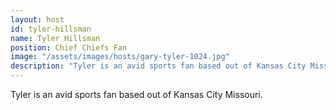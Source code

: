 ```yaml
---
layout: host
id: tyler-hillsman
name: Tyler Hillsman
position: Chief Chiefs Fan
image: "/assets/images/hosts/gary-tyler-1024.jpg"
description: "Tyler is an avid sports fan based out of Kansas City Missouri."
---
```

Tyler is an avid sports fan based out of Kansas City Missouri.
